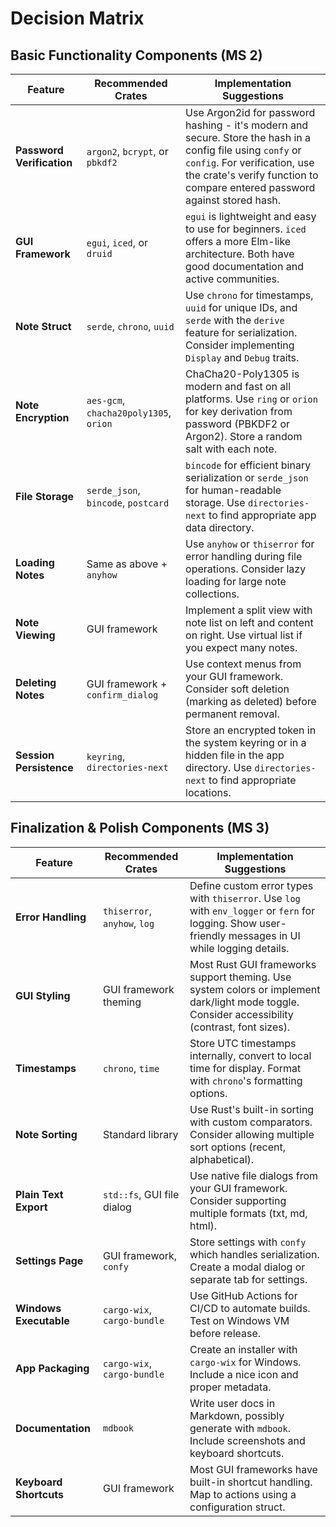 # Decision Matrix

## Basic Functionality Components (MS 2)

| **Feature**               | **Recommended Crates**                 | **Implementation Suggestions**                                                                                                                                                                                            |
| ------------------------- | -------------------------------------- | ------------------------------------------------------------------------------------------------------------------------------------------------------------------------------------------------------------------------- |
| **Password Verification** | `argon2`, `bcrypt`, or `pbkdf2`        | Use Argon2id for password hashing - it's modern and secure. Store the hash in a config file using `confy` or `config`. For verification, use the crate's verify function to compare entered password against stored hash. |
| **GUI Framework**         | `egui`, `iced`, or `druid`             | `egui` is lightweight and easy to use for beginners. `iced` offers a more Elm-like architecture. Both have good documentation and active communities.                                                                     |
| **Note Struct**           | `serde`, `chrono`, `uuid`              | Use `chrono` for timestamps, `uuid` for unique IDs, and `serde` with the `derive` feature for serialization. Consider implementing `Display` and `Debug` traits.                                                          |
| **Note Encryption**       | `aes-gcm`, `chacha20poly1305`, `orion` | ChaCha20-Poly1305 is modern and fast on all platforms. Use `ring` or `orion` for key derivation from password (PBKDF2 or Argon2). Store a random salt with each note.                                                     |
| **File Storage**          | `serde_json`, `bincode`, `postcard`    | `bincode` for efficient binary serialization or `serde_json` for human-readable storage. Use `directories-next` to find appropriate app data directory.                                                                   |
| **Loading Notes**         | Same as above + `anyhow`               | Use `anyhow` or `thiserror` for error handling during file operations. Consider lazy loading for large note collections.                                                                                                  |
| **Note Viewing**          | GUI framework                          | Implement a split view with note list on left and content on right. Use virtual list if you expect many notes.                                                                                                            |
| **Deleting Notes**        | GUI framework + `confirm_dialog`       | Use context menus from your GUI framework. Consider soft deletion (marking as deleted) before permanent removal.                                                                                                          |
| **Session Persistence**   | `keyring`, `directories-next`          | Store an encrypted token in the system keyring or in a hidden file in the app directory. Use `directories-next` to find appropriate locations.                                                                            |

## Finalization & Polish Components (MS 3)

| **Feature**            | **Recommended Crates**       | **Implementation Suggestions**                                                                                                                          |
| ---------------------- | ---------------------------- | ------------------------------------------------------------------------------------------------------------------------------------------------------- |
| **Error Handling**     | `thiserror`, `anyhow`, `log` | Define custom error types with `thiserror`. Use `log` with `env_logger` or `fern` for logging. Show user-friendly messages in UI while logging details. |
| **GUI Styling**        | GUI framework theming        | Most Rust GUI frameworks support theming. Use system colors or implement dark/light mode toggle. Consider accessibility (contrast, font sizes).         |
| **Timestamps**         | `chrono`, `time`             | Store UTC timestamps internally, convert to local time for display. Format with `chrono`'s formatting options.                                          |
| **Note Sorting**       | Standard library             | Use Rust's built-in sorting with custom comparators. Consider allowing multiple sort options (recent, alphabetical).                                    |
| **Plain Text Export**  | `std::fs`, GUI file dialog   | Use native file dialogs from your GUI framework. Consider supporting multiple formats (txt, md, html).                                                  |
| **Settings Page**      | GUI framework, `confy`       | Store settings with `confy` which handles serialization. Create a modal dialog or separate tab for settings.                                            |
| **Windows Executable** | `cargo-wix`, `cargo-bundle`  | Use GitHub Actions for CI/CD to automate builds. Test on Windows VM before release.                                                                     |
| **App Packaging**      | `cargo-wix`, `cargo-bundle`  | Create an installer with `cargo-wix` for Windows. Include a nice icon and proper metadata.                                                              |
| **Documentation**      | `mdbook`                     | Write user docs in Markdown, possibly generate with `mdbook`. Include screenshots and keyboard shortcuts.                                               |
| **Keyboard Shortcuts** | GUI framework                | Most GUI frameworks have built-in shortcut handling. Map to actions using a configuration struct.                                                       |
